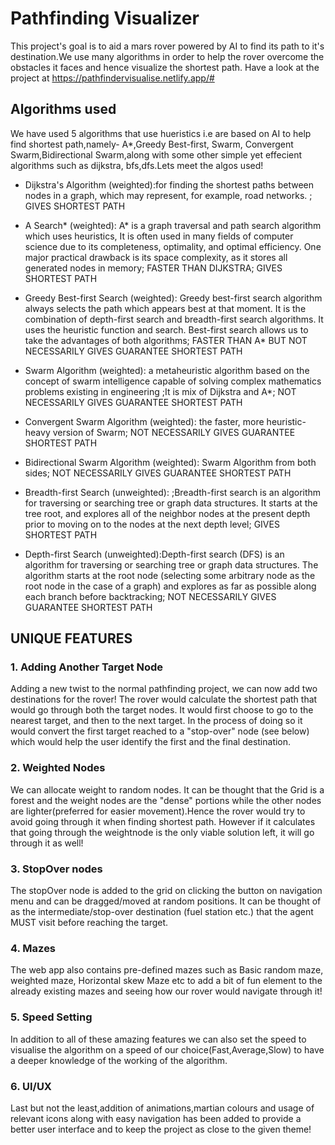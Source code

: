 # Pathfinding Visualizer

This project's goal is to aid a mars rover powered by AI to find its path to it's destination.We use many algorithms in order to help the rover overcome the obstacles it faces and hence visualize the shortest path. Have a look at the project at https://pathfindervisualise.netlify.app/#

## Algorithms used

We have used 5 algorithms that use hueristics i.e are based on AI to help find shortest path,namely- A*,Greedy Best-first, Swarm, Convergent Swarm,Bidirectional Swarm,along with some other simple yet effecient algorithms such as dijkstra, bfs,dfs.Lets meet the algos used!

* Dijkstra's Algorithm (weighted):for finding the shortest paths between nodes in a graph, which may represent, for example, road networks. ; GIVES SHORTEST PATH

* A Search* (weighted): A* is a graph traversal and path search algorithm which uses heuristics, It is often used in many fields of computer science due to its completeness, optimality, and optimal efficiency. One major practical drawback is its space complexity, as it stores all generated nodes in memory;  FASTER THAN DIJKSTRA; GIVES SHORTEST PATH

* Greedy Best-first Search (weighted): Greedy best-first search algorithm always selects the path which appears best at that moment. It is the combination of depth-first search and breadth-first search algorithms. It uses the heuristic function and search. Best-first search allows us to take the advantages of both algorithms; FASTER THAN A* BUT NOT NECESSARILY GIVES GUARANTEE SHORTEST PATH

* Swarm Algorithm (weighted): a metaheuristic algorithm based on the concept of swarm intelligence capable of solving complex mathematics problems existing in engineering ;It is  mix of Dijkstra and A*; NOT NECESSARILY GIVES GUARANTEE SHORTEST PATH

* Convergent Swarm Algorithm (weighted): the faster, more heuristic-heavy version of Swarm;  NOT NECESSARILY GIVES GUARANTEE SHORTEST PATH

* Bidirectional Swarm Algorithm (weighted): Swarm Algorithm from both sides; NOT NECESSARILY GIVES GUARANTEE SHORTEST PATH

* Breadth-first Search (unweighted): ;Breadth-first search is an algorithm for traversing or searching tree or graph data structures. It starts at the tree root, and explores all of the neighbor nodes at the present depth prior to moving on to the nodes at the next depth level; GIVES SHORTEST PATH

* Depth-first Search (unweighted):Depth-first search (DFS) is an algorithm for traversing or searching tree or graph data structures. The algorithm starts at the root node (selecting some arbitrary node as the root node in the case of a graph) and explores as far as possible along each branch before backtracking; NOT NECESSARILY GIVES GUARANTEE SHORTEST PATH

## UNIQUE FEATURES 

### 1. Adding Another Target Node
Adding a new twist to the normal pathfinding project, we can now add two destinations for the rover! The rover would calculate the shortest path that would go through both the target nodes. It would first choose to go to the nearest target, and then to the next target. In the process of doing so it would convert the first target reached to a "stop-over" node (see below) which would help the user identify the first and the final destination.

### 2. Weighted Nodes
We can allocate weight to random nodes. It can be thought that the Grid is a forest and the weight nodes are the "dense" portions while the other nodes are lighter(preferred for easier movement).Hence the rover would try to avoid going through it when finding shortest path. However if it calculates that going through the weightnode is the only viable solution left, it will go through it as well!

### 3. StopOver nodes
The stopOver node is added to the grid on clicking the button on navigation menu and can be dragged/moved at random positions. It can be thought of as the intermediate/stop-over destination (fuel station etc.) that the agent MUST visit before reaching the target.

### 4. Mazes 
The web app also contains pre-defined mazes such as Basic random maze, weighted maze, Horizontal skew Maze etc to add a bit of fun element to the already existing mazes and seeing how our rover would navigate through it!

### 5. Speed Setting
In addition to all of these amazing features we can also set the speed to visualise the algorithm on a speed of our choice(Fast,Average,Slow) to have a deeper knowledge of the working of the algorithm.

### 6. UI/UX
Last but not the least,addition of animations,martian colours and usage of relevant icons along with easy navigation has been added to provide a better user interface and to keep the project as close to the given theme! 
